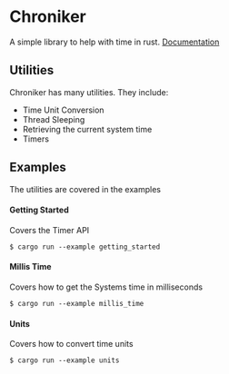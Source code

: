 # Chroniker
A simple library to help with time in rust. [Documentation](https://docs.rs/chroniker/0.4.1/chroniker/)

## Utilities
Chroniker has many utilities. They include:
- Time Unit Conversion
- Thread Sleeping
- Retrieving the current system time
- Timers

## Examples
The utilities are covered in the examples
#### Getting Started
Covers the Timer API
```
$ cargo run --example getting_started
```
#### Millis Time
Covers how to get the Systems time in milliseconds
```
$ cargo run --example millis_time
```
#### Units
Covers how to convert time units
```
$ cargo run --example units
```
